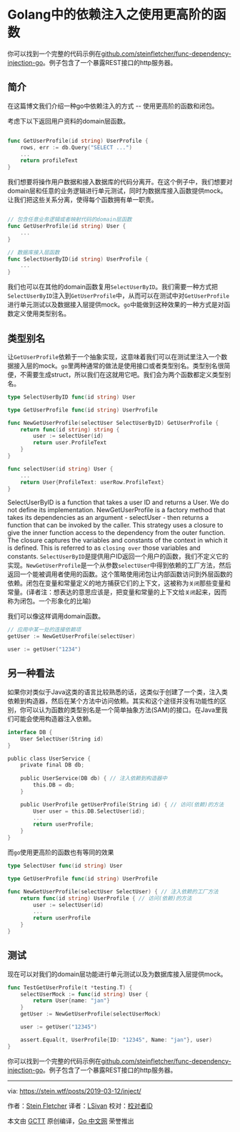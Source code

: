 # Golang中的依赖注入之使用更高阶的函数

你可以找到一个完整的代码示例在[github.com/steinfletcher/func-dependency-injection-go](https://github.com/steinfletcher/func-dependency-injection-go)。例子包含了一个暴露REST接口的http服务器。

## 简介


在这篇博文我们介绍一种go中依赖注入的方式 -- 使用更高阶的函数和闭包。

考虑下以下返回用户资料的domain层函数。

```go

func GetUserProfile(id string) UserProfile {
    rows, err := db.Query("SELECT ...")
    ...
    return profileText
}
```

我们想要将操作用户数据和接入数据库的代码分离开。在这个例子中，我们想要对domain层和任意的业务逻辑进行单元测试，同时为数据库接入函数提供mock。让我们把这些关系分离，使得每个函数拥有单一职责。

```go

// 包含任意业务逻辑或者映射代码的domain层函数
func GetUserProfile(id string) User {
    ...
}

// 数据库接入层函数
func SelectUserByID(id string) UserProfile {
    ...
}
```

我们也可以在其他的domain函数复用`SelectUserByID`。我们需要一种方式把`SelectUserByID`注入到`GetUserProfile`中，从而可以在测试中对`GetUserProfile`进行单元测试以及数据接入层提供mock。`go`中能做到这种效果的一种方式是对函数定义使用类型别名。

## 类型别名

让`GetUserProfile`依赖于一个抽象实现，这意味着我们可以在测试里注入一个数据接入层的mock。`go`里两种通常的做法是使用接口或者类型别名。类型别名很简便，不需要生成struct，所以我们在这就用它吧。我们会为两个函数都定义类型别名。

```go
type SelectUserByID func(id string) User

type GetUserProfile func(id string) UserProfile

func NewGetUserProfile(selectUser SelectUserByID) GetUserProfile {
    return func(id string) string {
        user := selectUser(id)
        return user.ProfileText
    }
}

func selectUser(id string) User {
    ...
    return User{ProfileText: userRow.ProfileText}
}

```

SelectUserByID is a function that takes a user ID and returns a User. We do not define its implementation. NewGetUserProfile is a factory method that takes its dependencies as an argument - selectUser - then returns a function that can be invoked by the caller. This strategy uses a closure to give the inner function access to the dependency from the outer function. The closure captures the variables and constants of the context in which it is defined. This is referred to as `closing over` those variables and constants.
`SelectUserByID`是提供用户ID返回一个用户的函数，我们不定义它的实现。`NewGetUserProfile`是一个从参数`selectUser`中得到依赖的工厂方法，然后返回一个能被调用者使用的函数。这个策略使用闭包让内部函数访问到外层函数的依赖。闭包在变量和常量定义的地方捕获它们的上下文，这被称为`关闭`那些变量和常量。(译者注：想表达的意思应该是，把变量和常量的上下文给`关闭`起来，因而称为闭包。一个形象化的比喻)

我们可以像这样调用domain函数。

```go
// 应用中某一处的连接依赖项
getUser := NewGetUserProfile(selectUser)

user := getUser("1234")
```

## 另一种看法

如果你对类似于Java这类的语言比较熟悉的话，这类似于创建了一个类，注入类依赖到构造器，然后在某个方法中访问依赖。其实和这个途径并没有功能性的区别，你可以认为函数的类型别名是一个简单抽象方法(SAM)的接口。在Java里我们可能会使用构造器注入依赖。

```go
interface DB {
    User SelectUser(String id)
}

public class UserService {
    private final DB db;
    
    public UserService(DB db) { // 注入依赖到构造器中
        this.DB = db;
    }

    public UserProfile getUserProfile(String id) { // 访问(依赖)的方法
        User user = this.DB.SelectUser(id);
        ...
        return userProfile;
    }
}
```

而`go`使用更高阶的函数也有等同的效果

```go
type SelectUser func(id string) User

type GetUserProfile func(id string) UserProfile

func NewGetUserProfile(selectUser SelectUser) { // 注入依赖的工厂方法
    return func(id string) UserProfile { // 访问(依赖)的方法
        user := selectUser(id)
        ...
        return userProfile        
    } 
}
```


## 测试

现在可以对我们的domain层功能进行单元测试以及为数据库接入层提供mock。

```go
func TestGetUserProfile(t *testing.T) {
    selectUserMock := func(id string) User {
        return User{name: "jan"}
    }
    getUser := NewGetUserProfile(selectUserMock)

    user := getUser("12345")

    assert.Equal(t, UserProfile{ID: "12345", Name: "jan"}, user)
}
```

你可以找到一个完整的代码示例在[github.com/steinfletcher/func-dependency-injection-go](https://github.com/steinfletcher/func-dependency-injection-go)。例子包含了一个暴露REST接口的http服务器。


---

via: https://stein.wtf/posts/2019-03-12/inject/

作者：[Stein Fletcher](https://github.com/steinfletcher)
译者：[LSivan](https://github.com/LSivan)
校对：[校对者ID](https://github.com/校对者ID)

本文由 [GCTT](https://github.com/studygolang/GCTT) 原创编译，[Go 中文网](https://studygolang.com/) 荣誉推出